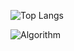 ![Top Langs](https://github-readme-stats.vercel.app/api/top-langs/?username=lnxhigh&layout=compact&private=false)

![Algorithm](http://mazassumnida.wtf/api/v2/generate_badge?boj=lnxhigh)

<!--
Here are some ideas to get you started:

- 🔭 I’m currently working on ...
- 🌱 I’m currently learning ...
- 👯 I’m looking to collaborate on ...
- 🤔 I’m looking for help with ...
- 💬 Ask me about ...
- 📫 How to reach me: ...
- 😄 Pronouns: ...
- ⚡ Fun fact: ...
-->
